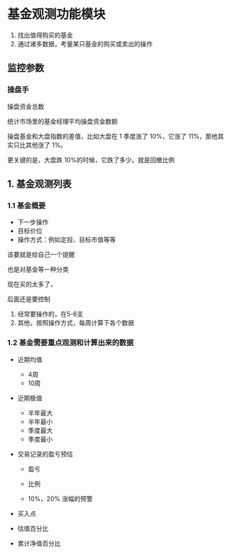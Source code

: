 # 基金观测功能模块





1. 找出值得购买的基金
2. 通过诸多数据，考量某只基金的购买或卖出的操作

## 监控参数

### 操盘手

操盘资金总数

统计市场里的基金经理平均操盘资金数额

操盘基金和大盘指数的差值，比如大盘在 1 季度涨了 10%，它涨了 11%，那他其实只比其他涨了 1%。

更关键的是，大盘跌 10%的时候，它跌了多少。就是回撤比例



## 1. 基金观测列表



### 1.1 基金概要

- 下一步操作
- 目标价位
- 操作方式：例如定投、目标市值等等



该要就是给自己一个提醒

也是对基金等一种分类

现在买的太多了，

后面还是要控制

1. 经常要操作的，在5-6支
2. 其他，按照操作方式，每周计算下各个数据



### 1.2 基金需要重点观测和计算出来的数据



- 近期均值
  - 4周
  - 10周
- 近期极值
  - 半年最大
  - 半年最小
  - 季度最大
  - 季度最小
- 交易记录的盈亏预估

  - 盈亏
  - 比例

  - 10%，20% 涨幅的预警
- 买入点
- 估值百分比
- 累计净值百分比
